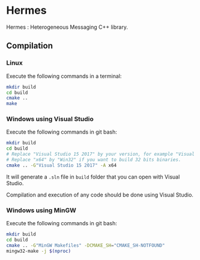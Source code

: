 # Hermes

Hermes : Heterogeneous Messaging C++ library.

## Compilation

### Linux

Execute the following commands in a terminal:
```bash
mkdir build
cd build
cmake ..
make
```

### Windows using Visual Studio

Execute the following commands in git bash:
```bash
mkdir build
cd build
# Replace "Visual Studio 15 2017" by your version, for example "Visual Studio 16 2019".
# Replace "x64" by "Win32" if you want to build 32 bits binaries.
cmake .. -G"Visual Studio 15 2017" -A x64
```
It will generate a `.sln` file in `build` folder that you can open with Visual Studio.

Compilation and execution of any code should be done using Visual Studio.

### Windows using MinGW

Execute the following commands in git bash:
```bash
mkdir build
cd build
cmake .. -G"MinGW Makefiles" -DCMAKE_SH="CMAKE_SH-NOTFOUND"
mingw32-make -j $(nproc)
```
